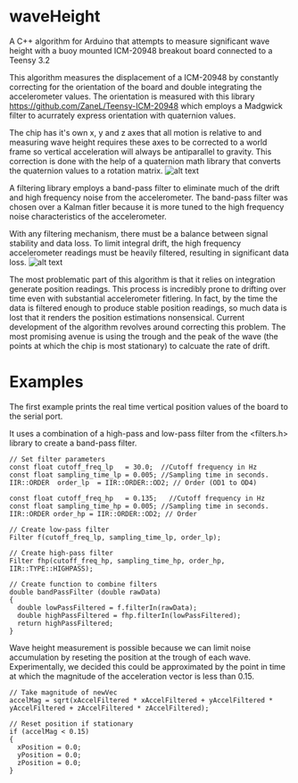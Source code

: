# waveHeight
A C++ algorithm for Arduino that attempts to measure significant wave height with a buoy mounted ICM-20948 breakout board connected to a Teensy 3.2

This algorithm measures the displacement of a ICM-20948 by constantly correcting for the orientation of the board and double integrating the accelerometer values.
The orientation is measured with this library https://github.com/ZaneL/Teensy-ICM-20948 which employs a Madgwick filter to acurrately express orientation with quaternion values.

The chip has it's own x, y and z axes that all motion is relative to and measuring wave height requires these axes to be corrected to a world frame so vertical acceleration will always be antiparallel to gravity. This correction is done with the help of a quaternion math library that converts the quaternion values to a rotation matrix. 
![alt text](https://i.ibb.co/3kQRM8P/rotated-3-D-vector.png)

A filtering library employs a band-pass filter to eliminate much of the drift and high frequency noise from the accelerometer. The band-pass filter was chosen over a Kalman fitler because it is more tuned to the high frequency noise characteristics of the accelerometer. 

With any filtering mechanism, there must be a balance between signal stability and data loss. To limit integral drift, the high frequency accelerometer readings must be heavily filtered, resulting in significant data loss. 
![alt text](https://i.ibb.co/34X9ZZd/z-Accel015.png)

The most problematic part of this algorithm is that it relies on integration generate position readings. This process is incredibly prone to drifting over time even with substantial accelerometer fitlering. In fact, by the time the data is filtered enough to produce stable position readings, so much data is lost that it renders the position estimations nonsensical. Current development of the algorithm revolves around correcting this problem. The most promising avenue is using the trough and the peak of the wave (the points at which the chip is most stationary) to calcuate the rate of drift.  

# Examples
The first example prints the real time vertical position values of the board to the serial port.

It uses a combination of a high-pass and low-pass filter from the <filters.h> library to create a band-pass filter.

```
// Set filter parameters
const float cutoff_freq_lp   = 30.0;  //Cutoff frequency in Hz
const float sampling_time_lp = 0.005; //Sampling time in seconds.
IIR::ORDER  order_lp  = IIR::ORDER::OD2; // Order (OD1 to OD4)

const float cutoff_freq_hp   = 0.135;   //Cutoff frequency in Hz
const float sampling_time_hp = 0.005; //Sampling time in seconds.
IIR::ORDER order_hp = IIR::ORDER::OD2; // Order

// Create low-pass filter
Filter f(cutoff_freq_lp, sampling_time_lp, order_lp);

// Create high-pass filter
Filter fhp(cutoff_freq_hp, sampling_time_hp, order_hp, IIR::TYPE::HIGHPASS);

// Create function to combine filters
double bandPassFilter (double rawData)
{
  double lowPassFiltered = f.filterIn(rawData);
  double highPassFiltered = fhp.filterIn(lowPassFiltered);
  return highPassFiltered;
}
```
Wave height measurement is possible because we can limit noise accumulation by reseting the position at the trough of each wave. Experimentally, we decided this could be approximated by the point in time at which the magnitude of the acceleration vector is less than 0.15.

```
// Take magnitude of newVec
accelMag = sqrt(xAccelFiltered * xAccelFiltered + yAccelFiltered * yAccelFiltered + zAccelFiltered * zAccelFiltered);

// Reset position if stationary
if (accelMag < 0.15)
{
  xPosition = 0.0;
  yPosition = 0.0;
  zPosition = 0.0;
}    
```
